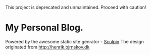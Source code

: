 This project is deprecated and unmaintained. Proceed with caution!

# My Personal Blog.

Powered by the awesome static site genrator - [Sculpin](https://sculpin.io)
The design originated from http://henrik.bjrnskov.dk
